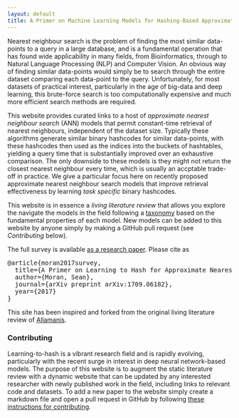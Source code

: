 ```yaml
---
layout: default
title: A Primer on Machine Learning Models for Hashing-Based Approximate Nearest Neighbour Search
---
```


Nearest neighbour search is the problem of finding the most similar data-points to a query in a large database, and is a fundamental operation that has found wide applicability in many fields, from Bioinformatics, through to Natural Language Processing (NLP) and Computer Vision. An obvious way of finding similar data-points would simply be to search through the entire dataset comparing each data-point to the query. Unfortunately, for most datasets of practical interest, particularly in the age of big-data and deep learning, this brute-force search is too computationally expensive and much more efficient search methods are required.

This website provides curated links to a host of *approximate nearest neighbour search* (ANN) models that permit constant-time retrieval of nearest neighbours, independent of the dataset size. Typically these algorithms generate similar binary hashcodes for similar data-points, with these hashcodes then used as the indices into the buckets of hashtables, yielding a query time that is substantially improved over an exhaustive comparison. The only downside to these models is they might not return the closest nearest neighbour every time, which is usually an accptable trade-off in practice. We give a particular focus here on recently proposed approximate nearest neighbour search models that improve retrieval effectiveness by learning *task specific* binary hashcodes.

This website is in essence a *living literature review* that allows you explore the navigate the models in the field following a [taxonomy](\taxnomomy) based on the fundamental properties of each model. New models can be added to this website by anyone simply by making a GitHub pull request (see *Contributing* below).

The full survey is available [as a research paper](https//).
Please cite as
<pre>
@article{moran2017survey,
  title={A Primer on Learning to Hash for Approximate Nearest Neighbour Search},
  author={Moran, Sean},
  journal={arXiv preprint arXiv:1709.06182},
  year={2017}
}
</pre>


This site has been inspired and forked from the original living literature review of [Allamanis](https://ml4code.github.io).

### Contributing

Learning-to-hash is a vibrant research field and is rapidly evolving, particularly with the recent surge in interest in deep neural network-based models. The purpose of this website is to augment the static literature review with a dynamic website that can be updated by any interested researcher with newly published work in the field, including links to relevant code and datasets. To add a new paper to the website simply create a markdown file and open a pull request in GitHub by following [these instructions for contributing](contributing.html).

